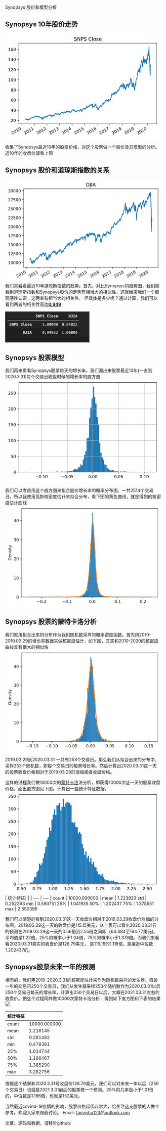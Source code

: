 Synopsys 股价和模型分析

## Synopsys 10年股价走势

![](snps.png)

收集了Synopsys最近10年的股票价格，对这个股票做一个股价及其模型的分析。近10年的收盘价请看上图

## Synopsys 股价和道琼斯指数的关系
![](DJIA.png)
我们来看看最近10年道琼斯指数的趋势。首先，对比Synopsys的趋势图，我们能看到道琼斯指数和Synopsys股价的走势有相当大的相似性，这就给来我们一个直观感性认识：这两者有相当大的相关性。 但具体是多少呢？通过计算，我们可以看到两者的相关性高达<u>**0.949**</u>

![](WechatIMG1.jpeg)

## Synopsys 股票模型
我们再来看看Synopsys股票每天的增长率。我们画出来股票最近10年(一直到2020.3.31)每个交易日收盘时候的增长率的直方图
![](snps_pct_hist.png)

我们可以考虑用这个直方图来拟合股价增长率的概率分布图，一共2514个交易日，所以我使用高斯核密度估计来拟合分布，看下图的黄色曲线，就是得到的核密度估计曲线
![](snps_pct_density_kde.png)


## Synopsys 股票的蒙特卡洛分析

我们就用拟合出来的分布作为我们随机数采样的概率密度函数。首先用2010-2019.03.29的增长率数据来做核密度估计，如下图，其实和2010-2020的核密度曲线具有很大的相似性
![](2019hist_kde.png)

2019.03.29到2020.03.31 一共有253个交易日。那么我们从拟合出来的分布中，采样253个随机数，即每个交易日的股票增长率。然后计算出2020.03.31这一天的股票收盘价格相对于2019.03.29的涨幅或者收盘价格。

这样的过程我们做10000次的[蒙特卡洛](https://baike.baidu.com/item/蒙特卡罗法/1225057?fr=aladdin)法分析，即获得10000次这一天的股票收盘价格，画出直方图见下图，计算出一些统计特征数据。
![](2020股价估计hist.png)
| 统计特征| |
| --- | --- |
 count | 10000.000000 |
 mean | 1.223920
 std | 0.252363 
min  |    0.560751 
25%   |       1.041935 
50%   |       1.202437 
75%   |       1.378551 
max   |       2.550399 

我们可以清楚的看到2020.03.31这一天收盘价相对于2019.03.29收盘价涨幅的分布图。2019.03.29这一天的收盘价是115.15美元，从上表可以看出2020.03.31日的预测在2019.03.29这一天的0.56倍到2.55倍之间即（64.484至164.77美元)。平均值是1.22倍，25%的概率小于1.04倍，75%的概率小于1.378倍。而我们来看看2020.03.31真实的收盘价是128.79美元， 是115.15的1.118倍，是接近中位数1.202437的。

## Synopsys股票未来一年的预测

相同的，我们用2010-2020.3.31的核密度估计来作为随机数采样的发生器。假设一年的交易日250个交易日，我们从发生器采样250个随机数作为2020.03.31以后250个交易日每天的增长率，计算出250个交易日以后，大概在2021.03.31左右的收盘价。把这个过程同样做10000次蒙特卡洛分析，得到如下直方图和下表的结果
![](2020股价估计hist1.png)

| 统计特征| |
| --- | --- |
count  |  10000.000000
mean   |      1.216145
std    |      0.281482
min    |      0.478381
25%    |      1.014744
50%    |      1.186467
75%    |      1.385290
max    |      3.282756

根据这个结果和2020.3.31号收盘价128.79美元，我们可以对未来一年以后（250个交易日）也就是2021.3.31前后的股票做一个预测。25%的几率是小于1.01倍的，中位数是1.186倍，也就是152美元。

当然最近covind-19疫情的影响，股票价格起伏非常大，给关注这支股票的人做个参考。欢迎大家来跟我讨论。
Email: fanyishu123@outlook.com


文章，源码和数据，请移步github:
